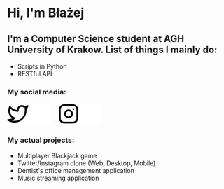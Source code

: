 # Hi, I'm Błażej

## I'm a Computer Science student at AGH University of Krakow. List of things I mainly do:

- Scripts in Python
- RESTful API

### My social media:

[![website](./img/twitter-light.svg)](https://twitter.com/blizek_#gh-light-mode-only)
[![website](./img/twitter-dark.svg)](https://twitter.com/blizek_#gh-dark-mode-only)
&nbsp;&nbsp;
[![website](./img/instagram-light.svg)](https://www.instagram.com/blizek_/#gh-light-mode-only)
[![website](./img/instagram-dark.svg)](https://www.instagram.com/blizek_/#gh-dark-mode-only)

### My actual projects:

- Multiplayer Blackjack game
- Twitter/Instagram clone (Web, Desktop, Mobile)
- Dentist's office management application
- Music streaming application

